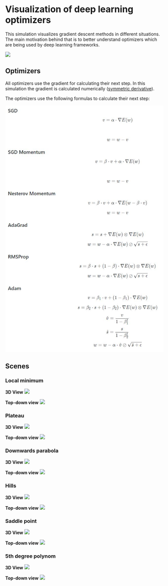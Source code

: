 # Visualization of deep learning optimizers

This simulation visualizes gradient descent methods in different situations. The main motivation behind that is to better understand optimizers which are being used by deep learning frameworks.

<img src="animations/paraboladownwards3d.gif">

## Optimizers

All optimizers use the gradient for calculating their next step. In this simulation the gradient is calculated numerically ([symmetric derivative](<[abc](https://en.wikipedia.org/wiki/Symmetric_derivative)>)).

The optimizers use the following formulas to calculate their next step:

![](optimizer_formulas.jpg)

## Scenes

### Local minimum

**3D View**
<img src="animations/localminimum3d.gif">

**Top-down view**
<img src="animations/localminimum.gif">

### Plateau

**3D View**
<img src="animations/plateau3d.gif">

**Top-down view**
<img src="animations/plateau.gif">

### Downwards parabola

**3D View**
<img src="animations/paraboladownwards3d.gif">

**Top-down view**
<img src="animations/paraboladownwards.gif">

### Hills

**3D View**
<img src="animations/hills3d.gif">

**Top-down view**
<img src="animations/hills.gif">

### Saddle point

**3D View**
<img src="animations/saddlepoint3d.gif">

**Top-down view**
<img src="animations/saddlepoint.gif">

### 5th degree polynom

**3D View**
<img src="animations/polynom53d.gif">

**Top-down view**
<img src="animations/polynom5.gif">
